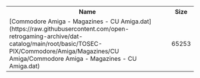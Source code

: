<table>
<tr><th>Name</th><th>Size</th></tr>
<tr><td>[Commodore Amiga - Magazines - CU Amiga.dat](https://raw.githubusercontent.com/open-retrogaming-archive/dat-catalog/main/root/basic/TOSEC-PIX/Commodore/Amiga/Magazines/CU Amiga/Commodore Amiga - Magazines - CU Amiga.dat)</td><td>65253</td></tr>
</table>
